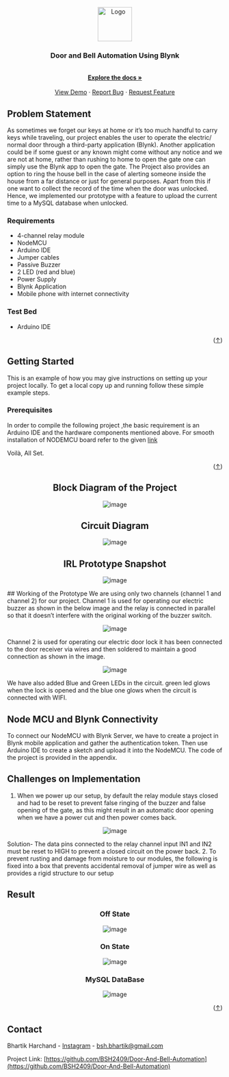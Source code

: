 <div id="top"></div>
<div align="center">
  <a href="https://github.com/BSH2409/R-B_Tree">
    <img src="https://user-images.githubusercontent.com/79904688/181488041-23f6174a-4ca0-4c2c-b6a3-553229dd8e73.jpg" alt="Logo" width="80" height="80">
  </a>

<h3 align="center">Door and Bell Automation Using Blynk</h3>

  <p align="center">
    <br />
    <a href="https://github.com/BSH2409/Door-And-Bell-Automation"><strong>Explore the docs »</strong></a>
    <br />
    <br />
    <a href="https://github.com/BSH2409/Door-And-Bell-Automation">View Demo</a>
    ·
    <a href="https://github.com/BSH2409/Door-And-Bell-Automation/issues">Report Bug</a>
    ·
    <a href="https://github.com/BSH2409/Door-And-Bell-Automation/issues">Request Feature</a>
  </p>
</div>

## Problem Statement

<div align="center" id="about-the-project">
 </div>
As sometimes we forget our keys at home or it’s too much handful to carry keys while traveling, our project enables the user to operate the electric/ normal door through a third-party application (Blynk).
Another application could be if some guest or any known might come without any notice and we are not at home, rather than rushing to home to open the gate one can simply use the Blynk app to open the gate.
The Project also provides an option to ring the house bell in the case of alerting someone inside the house from a far distance or just for general purposes.
Apart from this if one want to collect the record of the time when the door was unlocked. Hence, we implemented our prototype with a feature to upload the current time to a MySQL database when unlocked.


### Requirements
* 4-channel relay module
*	NodeMCU
*	Arduino IDE
*	Jumper cables
*	Passive Buzzer
*	2 LED (red and blue)
*	Power Supply
*	Blynk Application
*	Mobile phone with internet connectivity


### Test Bed
* Arduino IDE
<p align="right">(<a href="#top">↑</a>)</p>


## Getting Started
This is an example of how you may give instructions on setting up your project locally.
To get a local copy up and running follow these simple example steps.

### Prerequisites
In order to compile the following project ,the basic requirement is an Arduino IDE and the hardware components mentioned above.
For smooth installation of NODEMCU board refer to the given [link](https://www.youtube.com/watch?v=OC9wYhv6juM)

Voilà, All Set.

<p align="right">(<a href="#top">↑</a>)</p>
<div align="center">
  
## Block Diagram of the Project
  
![image](https://user-images.githubusercontent.com/79904688/181489201-5213e20e-888d-463c-a40b-1a3c14c5f349.png)

## Circuit Diagram
![image](https://user-images.githubusercontent.com/79904688/181489286-fe9eb719-0611-43cd-bdc7-fc8a0e1c81d1.png)

## IRL Prototype Snapshot
![image](https://user-images.githubusercontent.com/79904688/181489412-3ea6b6fc-1e8d-4db5-8300-cd9559a82d94.png)
  
</div>
## Working of the Prototype
We are using only two channels (channel 1 and channel 2) for our project.
Channel 1 is used for operating our electric buzzer as shown in the below image and the relay is connected in parallel so that it doesn’t interfere with the original working of the buzzer switch.
<div align="center">
  
 ![image](https://user-images.githubusercontent.com/79904688/181489562-af1647f8-f209-4454-8cc8-dfe9730d89d0.png)
  
</div>
Channel 2 is used for operating our electric door lock it has been connected to the door receiver via wires and then soldered to maintain a good connection as shown in the image.
  <div align="center">
  
 ![image](https://user-images.githubusercontent.com/79904688/181489576-a0f3abeb-8bca-4ff4-8087-eb54a34112be.png)
  
</div>
We have also added  Blue and Green LEDs in the circuit. green led glows when the lock is opened and the blue one glows when the circuit is connected with WIFI.  

## Node MCU and Blynk Connectivity
To connect our NodeMCU with Blynk Server, we have to create a project in Blynk mobile application and gather the authentication token. Then use Arduino IDE to create a sketch and upload it into the NodeMCU. The code of the project is provided in the appendix.

## Challenges on Implementation
1.	When we power up our setup, by default the relay module stays closed and had to be reset to prevent false ringing of the buzzer and false opening of the gate, as this might result in an automatic door opening when we have a power cut and then power comes back.
<div align="center">
  
![image](https://user-images.githubusercontent.com/79904688/181489826-8cd7033f-a66e-447e-88dc-040c8fd666bd.png)
  
</div>
Solution- The data pins connected to the relay channel input IN1 and IN2 must be reset to HIGH to prevent a closed circuit on the power back.
2.	To prevent rusting and damage from moisture to our modules, the following is fixed into a box that prevents accidental removal of jumper wire as well as provides a rigid structure to our setup


## Result

<div align="center">

  ### Off State
![image](https://user-images.githubusercontent.com/79904688/181489991-b8ee4762-0f93-4fac-914c-69246491c0bb.png)
  ### On State
  ![image](https://user-images.githubusercontent.com/79904688/181490024-3127e688-7c86-44a3-836c-4dc39a56b55a.png)
  ### MySQL DataBase
  ![image](https://user-images.githubusercontent.com/79904688/181490098-43b01c84-a3d5-4b47-8cc4-5248621ddfd0.png)

</div>
<p align="right">(<a href="#top">↑</a>)</p>

## Contact

Bhartik Harchand - [Instagram](https://www.instagram.com/_._bsh_._/) - bsh.bhartik@gmail.com

Project Link: [https://github.com/BSH2409/Door-And-Bell-Automation](https://github.com/BSH2409/Door-And-Bell-Automation)

